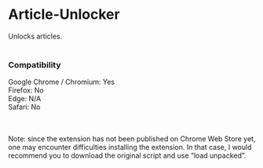 # Article-Unlocker
Unlocks articles.  
<br>

### Compatibility
Google Chrome / Chromium: Yes  
Firefox: No  
Edge: N/A  
Safari: No  
<br>

<br>
Note: since the extension has not been published on Chrome Web Store yet, one may encounter difficulties installing the extension. In that case, I would recommend you to download the original script and use “load unpacked”.
